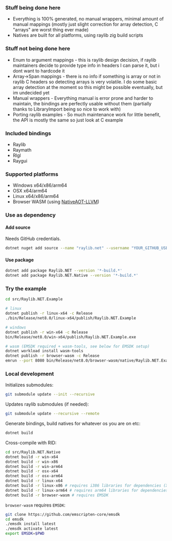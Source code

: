 ### Stuff being done here

- Everything is 100% generated, no manual wrappers, minimal amount of manual mappings (mostly just slight correction for array detection, C "arrays" are worst thing ever made)
- Natives are built for all platforms, using raylib zig build scripts

### Stuff not being done here

- Enum to argument mappings - this is raylib design decision, if raylib maintainers decide to provide type info in headers I can parse it, but i dont want to hardcode it
- Array->Span mappings - there is no info if something is array or not in raylib C headers so detecting arrays is very volatile. I do some basic array detection at the moment so this might be possible eventually, but im undecided yet
- Manual wrappers - Everything manual is error prone and harder to maintain, the bindings are perfectly usable without them (partially thanks to LibraryImport being so nice to work with)
- Porting raylib examples - So much maintenance work for little benefit, the API is mostly the same so just look at C example

### Included bindings

- Raylib
- Raymath
- Rlgl
- Raygui

### Supported platforms

- Windows x64/x86/arm64
- OSX x64/arm64
- Linux x64/x86/arm64
- Browser WASM (using [NativeAOT-LLVM](https://github.com/dotnet/runtimelab/tree/feature/NativeAOT-LLVM))

### Use as dependency

#### Add source

Needs GitHub credentials.

```sh
dotnet nuget add source --name "raylib.net" --username "YOUR_GITHUB_USERNAME" --password "YOUR_GITHUB_TOKEN" --store-password-in-clear-text "https://nuget.pkg.github.com/deathbeam/index.json"
```

#### Use package

```sh
dotnet add package Raylib.NET --version '*-build.*'
dotnet add package Raylib.NET.Native --version '*-build.*'
```

### Try the example

```sh
cd src/Raylib.NET.Example

# linux
dotnet publish -r linux-x64 -c Release
./bin/Release/net8.0/linux-x64/publish/Raylib.NET.Example

# windows
dotnet publish -r win-x64 -c Release
bin/Release/net8.0/win-x64/publish/Raylib.NET.Example.exe

# wasm (EMSDK required + wasm-tools, see below for EMSDK setup)
dotnet workload install wasm-tools
dotnet publish -r browser-wasm -c Release
emrun --port 8080 bin/Release/net8.0/browser-wasm/native/Raylib.NET.Example.html
```

### Local development

Initializes submodules:

```sh
git submodule update --init --recursive
```

Updates raylib submodules (if needed):

```sh
git submodule update --recursive --remote
```

Generate bindings, build natives for whatever os you are on etc:

```sh
dotnet build
```

Cross-compile with RID:

```sh
cd src/Raylib.NET.Native
dotnet build -r win-x64
dotnet build -r win-x86
dotnet build -r win-arm64
dotnet build -r osx-x64
dotnet build -r osx-arm64
dotnet build -r linux-x64
dotnet build -r linux-x86 # requires i386 libraries for dependencies (X11, etc)
dotnet build -r linux-arm64 # requires arm64 libraries for dependencies (X11, etc)
dotnet build -r browser-wasm # requires EMSDK
```

`browser-wasm` requires `EMSDK`:

```sh
git clone https://github.com/emscripten-core/emsdk
cd emsdk
./emsdk install latest
./emsdk activate latest
export EMSDK=$PWD
```
